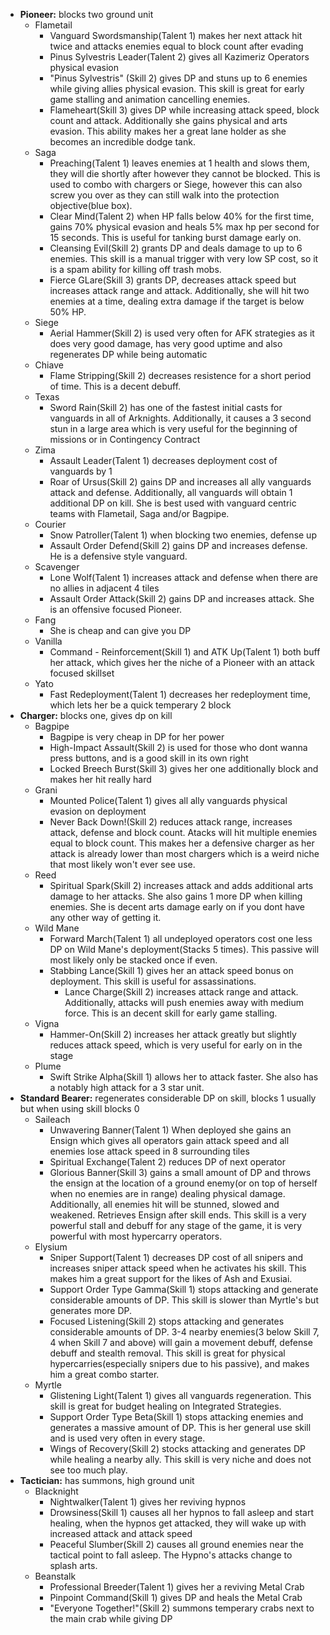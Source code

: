 - **Pioneer:** blocks two ground unit
	- Flametail
		- Vanguard Swordsmanship(Talent 1) makes her next attack hit twice and attacks enemies equal to block count after evading
		- Pinus Sylvestris Leader(Talent 2) gives all Kazimeriz Operators physical evasion
		- "Pinus Sylvestris" (Skill 2) gives DP and stuns up to 6 enemies while giving allies physical evasion. This skill is great for early game stalling and animation cancelling enemies. 
		- Flameheart(Skill 3) gives DP while increasing attack speed, block count and attack. Additionally she gains physical and arts evasion. This ability makes her a great lane holder as she becomes an incredible dodge tank. 
	- Saga 
		- Preaching(Talent 1) leaves enemies at 1 health and slows them, they will die shortly after however they cannot be blocked. This is used to combo with chargers or Siege, however this can also screw you over as they can still walk into the protection objective(blue box).
		- Clear Mind(Talent 2) when HP falls below 40% for the first time, gains 70% physical evasion and heals 5% max hp per second for 15 seconds. This is useful for tanking burst damage early on. 
		- Cleansing Evil(Skill 2) grants DP and deals damage to up to 6 enemies. This skill is a manual trigger with very low SP cost, so it is a spam ability for killing off trash mobs.
		- Fierce GLare(Skill 3) grants DP, decreases attack speed but increases attack range and attack. Additionally, she will hit two enemies at a time, dealing extra damage if the target is below 50% HP. 
	- Siege
		- Aerial Hammer(Skill 2) is used very often for AFK strategies as it does very good damage, has very good uptime and also regenerates DP while being automatic
	- Chiave
		- Flame Stripping(Skill 2) decreases resistence for a short period of time. This is a decent debuff. 
	- Texas
		- Sword Rain(Skill 2) has one of the fastest initial casts for vanguards in all of Arknights. Additionally, it causes a 3 second stun in a large area which is very useful for the beginning of missions or in Contingency Contract
	- Zima
		- Assault Leader(Talent 1) decreases deployment cost of vanguards by 1
		- Roar of Ursus(Skill 2) gains DP and increases all ally vanguards attack and defense. Additionally, all vanguards will obtain 1 additional DP on kill. She is best used with vanguard centric teams with Flametail, Saga and/or Bagpipe. 
	- Courier 
		- Snow Patroller(Talent 1) when blocking two enemies, defense up
		- Assault Order Defend(Skill 2) gains DP and increases defense. He is a defensive style vanguard.
	- Scavenger
		- Lone Wolf(Talent 1) increases attack and defense when there are no allies in adjacent 4 tiles
		- Assault Order Attack(Skill 2) gains DP and increases attack. She is an offensive focused Pioneer. 
	- Fang
		- She is cheap and can give you DP
	- Vanilla
		- Command - Reinforcement(Skill 1) and ATK Up(Talent 1) both buff her attack, which gives her the niche of a Pioneer with an attack focused skillset
	- Yato
		- Fast Redeployment(Talent 1) decreases her redeployment time, which lets her be a quick temperary 2 block
- **Charger:** blocks one, gives dp on kill
	- Bagpipe
		- Bagpipe is very cheap in DP for her power
		- High-Impact Assault(Skill 2) is used for those who dont wanna press buttons, and is a good skill in its own right
		- Locked Breech Burst(Skill 3) gives her one additionally block and makes her hit really hard
	- Grani 
		- Mounted Police(Talent 1) gives all ally vanguards physical evasion on deployment
		- Never Back Down!(Skill 2) reduces attack range, increases attack, defense and block count. Atacks will hit multiple enemies equal to block count. This makes her a defensive charger as her attack is already lower than most chargers which is a weird niche that most likely won't ever see use. 
	- Reed 
		- Spiritual Spark(Skill 2) increases attack and adds additional arts damage to her attacks. She also gains 1 more DP when killing enemies. She is decent arts damage early on if you dont have any other way of getting it. 
	- Wild Mane 
		- Forward March(Talent 1) all undeployed operators cost one less DP on Wild Mane's deployment(Stacks 5 times). This passive will most likely only be stacked once if even. 
		- Stabbing Lance(Skill 1) gives her an attack speed bonus on deployment. This skill is useful for assassinations. 
			- Lance Charge(Skill 2) increases attack range and attack. Additionally, attacks will push enemies away with medium force. This is an decent skill for early game stalling. 
	- Vigna
		- Hammer-On(Skill 2) increases her attack greatly but slightly reduces attack speed, which is very useful for early on in the stage
	- Plume
		- Swift Strike Alpha(Skill 1) allows her to attack faster. She also has a notably high attack for a 3 star unit.
- **Standard Bearer:** regenerates considerable DP on skill, blocks 1 usually but when using skill blocks 0
	- Saileach 
		- Unwavering Banner(Talent 1) When deployed she gains an Ensign which gives all operators gain attack speed and all enemies lose attack speed in 8 surrounding tiles
		- Spiritual Exchange(Talent 2) reduces DP of next operator 
		- Glorious Banner(Skill 3) gains a small amount of DP and throws the ensign at the location of a ground enemy(or on top of herself when no enemies are in range) dealing physical damage. Additionally, all enemies hit will be stunned, slowed and weakened. Retrieves Ensign after skill ends. This skill is a very powerful stall and debuff for any stage of the game, it is very powerful with most hypercarry operators. 
	- Elysium 
		- Sniper Support(Talent 1) decreases DP cost of all snipers and increases sniper attack speed when he activates his skill. This makes him a great support for the likes of Ash and Exusiai. 
		- Support Order Type Gamma(Skill 1) stops attacking and generate considerable amounts of DP. This skill is slower than Myrtle's but generates more DP.
		- Focused Listening(Skill 2) stops attacking and generates considerable amounts of DP. 3-4 nearby enemies(3 below Skill 7, 4 when Skill 7 and above) will gain a movement debuff, defense debuff and stealth removal. This skill is great for physical hypercarries(especially snipers due to his passive), and makes him a great combo starter. 
	- Myrtle 
		- Glistening Light(Talent 1) gives all vanguards regeneration. This skill is great for budget healing on Integrated Strategies. 
		- Support Order Type Beta(Skill 1) stops attacking enemies and generates a massive amount of DP. This is her general use skill and is used very often in every stage. 
		- Wings of Recovery(Skill 2) stocks attacking and generates DP while healing a nearby ally. This skill is very niche and does not see too much play. 
- **Tactician:** has summons, high ground unit
	- Blacknight
		- Nightwalker(Talent 1) gives her reviving hypnos
		- Drowsiness(Skill 1) causes all her hypnos to fall asleep and start healing, when the hypnos get attacked, they will wake up with increased attack and attack speed
		- Peaceful Slumber(Skill 2) causes all ground enemies near the tactical point to fall asleep. The Hypno's attacks change to splash arts. 
	- Beanstalk
		- Professional Breeder(Talent 1) gives her a reviving Metal Crab
		- Pinpoint Command(Skill 1) gives DP and heals the Metal Crab
		- "Everyone Together!"(Skill 2) summons temperary crabs next to the main crab while giving DP
